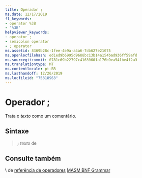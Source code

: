 ```yaml
---
title: Operador ;
ms.date: 12/17/2019
f1_keywords:
- operator %3B
- '%3B'
helpviewer_keywords:
- operator ;
- semicolon operator
- ; operator
ms.assetid: 8369b28c-1fee-4e9a-a4a6-7db627e21075
ms.openlocfilehash: ed1ed9b6995d9688bc13b14a154bad936ff59afd
ms.sourcegitcommit: 0781c69b22797c41630601a176b9ea541be4f2a3
ms.translationtype: MT
ms.contentlocale: pt-BR
ms.lasthandoff: 12/20/2019
ms.locfileid: "75318963"
---
```

# <a name="operator-"></a>Operador ;

Trata o *texto* como um comentário.

## <a name="syntax"></a>Sintaxe

> __;__ *texto* de

## <a name="see-also"></a>Consulte também

\ de [referência de operadores](operators-reference.md)
[MASM BNF Grammar](masm-bnf-grammar.md)
